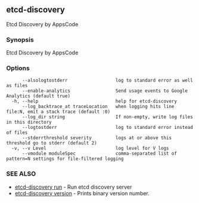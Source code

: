 ## etcd-discovery

Etcd Discovery by AppsCode

### Synopsis

Etcd Discovery by AppsCode

### Options

```
      --alsologtostderr                  log to standard error as well as files
      --enable-analytics                 Send usage events to Google Analytics (default true)
  -h, --help                             help for etcd-discovery
      --log_backtrace_at traceLocation   when logging hits line file:N, emit a stack trace (default :0)
      --log_dir string                   If non-empty, write log files in this directory
      --logtostderr                      log to standard error instead of files
      --stderrthreshold severity         logs at or above this threshold go to stderr (default 2)
  -v, --v Level                          log level for V logs
      --vmodule moduleSpec               comma-separated list of pattern=N settings for file-filtered logging
```

### SEE ALSO

* [etcd-discovery run](etcd-discovery_run.md)	 - Run etcd discovery server
* [etcd-discovery version](etcd-discovery_version.md)	 - Prints binary version number.

